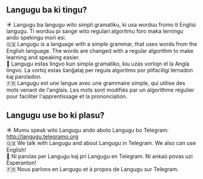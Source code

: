 ## Langugu ba ki tingu?

:sunny: Langugu ba langugu wito simpli gramatiku, ki usa worduu fromo ti Englisi langugu. Ti worduu pi sange wito regulari algoritmu foro maka lerningu ando spekingu mori esi.  
:gb: Langugu is a language with a simple grammar, that uses words from the English language. The words are changed with a regular algorithm to make learning and speaking easier.  
:green_heart: Langugu estas lingvo kun simpla gramatiko, kiu uzas vortojn el la Angla lingvo. La vortoj estas ŝanĝataj per regula algoritmo por plifaciligi lernadon kaj paroladon.  
:fr: Langugu est une langue avec une grammaire simple, qui utilise des mots venant de l'anglais. Les mots sont modifiés par un algorithme régulier pour faciliter l'apprentissage et la prononciation.

## Langugu use bo ki plasu?

:sunny: Mumu speak wito Langugu ando aboto Langugu bo Telegram: http://langugu.telegramo.org  
:gb: We talk with Langugu and about Langugu in Telegram. We also can use English!  
:green_heart: Ni parolas per Langugu kaj pri Langugu en Telegram. Ni ankaŭ povas uzi Esperanton!  
:fr: Nous parlons en Langugu et à propos de Langugu sur Telegram.
